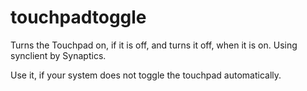 
touchpadtoggle
==============

Turns the Touchpad on, if it is off, and turns it off, when it is on.
Using synclient by Synaptics.

Use it, if your system does not toggle the touchpad automatically.


